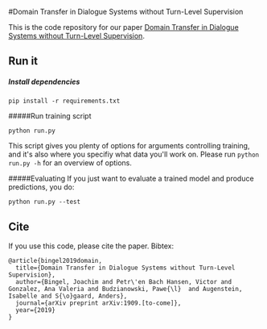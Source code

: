 #Domain Transfer in Dialogue Systems without Turn-Level Supervision
 
This is the code repository for our paper [Domain Transfer in Dialogue Systems without Turn-Level Supervision](url).

## Run it

##### Install dependencies
```
pip install -r requirements.txt
```

#####Run training script
```
python run.py
```
This script gives you plenty of options for arguments 
controlling training, and it's also where you specifiy what
data you'll work on. Please run `python run.py -h` for 
an overview of options. 

#####Evaluating 
If you just want to evaluate a trained model and produce 
predictions, you do:
 ```
python run.py --test
```
 
 
## Cite
 
If you use this code, please cite the paper. Bibtex:
```
@article{bingel2019domain,
  title={Domain Transfer in Dialogue Systems without Turn-Level Supervision},
  author={Bingel, Joachim and Petr\'en Bach Hansen, Victor and Gonzalez, Ana Valeria and Budzianowski, Pawe{\l}  and Augenstein, Isabelle and S{\o}gaard, Anders},
  journal={arXiv preprint arXiv:1909.[to-come]},
  year={2019}
}

```
